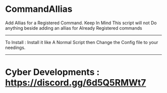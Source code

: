 # CommandAllias
Add Allias for a Registered Command.
Keep In Mind This script will not Do anything beside adding an allias for Already Registered commands
____
To Install : 
Install it like A Normal Script then Change the Config file to your needings.


____
# Cyber Developments : https://discord.gg/6d5Q5RMWt7
